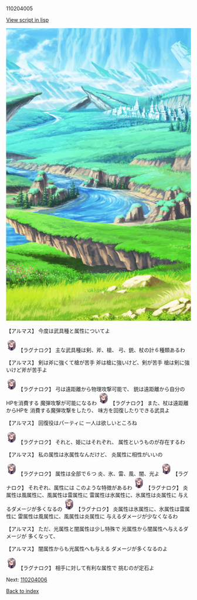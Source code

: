 110204005

[View script in lisp](../scripts/110204005.txt)

![plain.png](../images/backgrounds/plain.png)

【アルマス】
今度は武具種と属性についてよ

<img src="../images/units/103611.png" alt="103611.png" height="34"/>
【ラグナロク】
主な武具種は剣、斧、槍、
弓、銃、杖の計６種類あるわ

【アルマス】
剣は斧に強くて槍が苦手
斧は槍に強いけど、剣が苦手
槍は剣に強いけど斧が苦手よ

<img src="../images/units/103611.png" alt="103611.png" height="34"/>
【ラグナロク】
弓は遠距離から物理攻撃可能で、
銃は遠距離から自分のHPを消費する
魔弾攻撃が可能になるわ

<img src="../images/units/103611.png" alt="103611.png" height="34"/>
【ラグナロク】
また、杖は遠距離からHPを
消費する魔弾攻撃をしたり、
味方を回復したりできる武具よ

【アルマス】
回復役はパーティに
一人は欲しいところね

<img src="../images/units/103611.png" alt="103611.png" height="34"/>
【ラグナロク】
それと、姫にはそれぞれ、
属性というものが存在するわ

【アルマス】
私の属性は氷属性なんだけど、
炎属性に相性がいいの

<img src="../images/units/103611.png" alt="103611.png" height="34"/>
【ラグナロク】
属性は全部で６つ
炎、氷、雷、風、闇、光よ

<img src="../images/units/103611.png" alt="103611.png" height="34"/>
【ラグナロク】
それぞれ、属性には
このような特徴があるわ

<img src="../images/units/103611.png" alt="103611.png" height="34"/>
【ラグナロク】
炎属性は風属性に、風属性は雷属性に
雷属性は氷属性に、氷属性は炎属性に
与えるダメージが多くなるの

<img src="../images/units/103611.png" alt="103611.png" height="34"/>
【ラグナロク】
炎属性は氷属性に、氷属性は雷属性に
雷属性は風属性に、風属性は炎属性に
与えるダメージが少なくなるわ

【アルマス】
ただ、光属性と闇属性は少し特殊で
光属性から闇属性へ与えるダメージが
多くなって、

【アルマス】
闇属性からも光属性へも与える
ダメージが多くなるのよ

<img src="../images/units/103611.png" alt="103611.png" height="34"/>
【ラグナロク】
相手に対して有利な属性で
挑むのが定石よ

Next: [110204006](110204006.md)

[Back to index](index.md)
